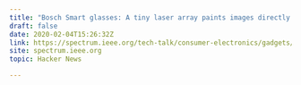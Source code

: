 ```yaml
---
title: "Bosch Smart glasses: A tiny laser array paints images directly onto your retina"
draft: false
date: 2020-02-04T15:26:32Z
link: https://spectrum.ieee.org/tech-talk/consumer-electronics/gadgets/bosch-ar-smartglasses-tiny-eyeball-lasers?utm_medium=RSS&utm_source=hune
site: spectrum.ieee.org
topic: Hacker News  

---
```

